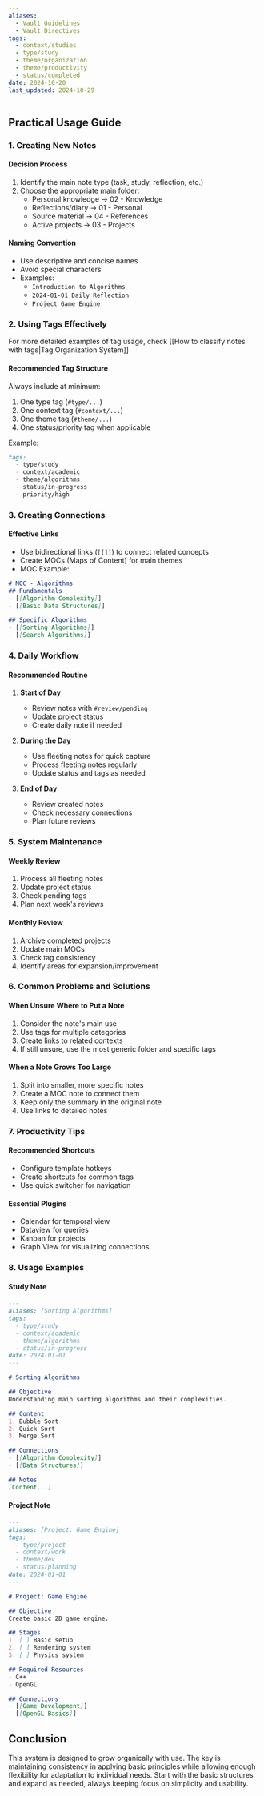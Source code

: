 ```yaml
---
aliases:
  - Vault Guidelines
  - Vault Directives
tags:
  - context/studies
  - type/study
  - theme/organization
  - theme/productivity
  - status/completed
date: 2024-10-20
last_updated: 2024-10-29
---
```


## **Practical Usage Guide**

### **1. Creating New Notes**

#### **Decision Process**
1. Identify the main note type (task, study, reflection, etc.)
2. Choose the appropriate main folder:
   - Personal knowledge → 02 - Knowledge
   - Reflections/diary → 01 - Personal
   - Source material → 04 - References
   - Active projects → 03 - Projects

#### **Naming Convention**
- Use descriptive and concise names
- Avoid special characters
- Examples:
  - `Introduction to Algorithms`
  - `2024-01-01 Daily Reflection`
  - `Project Game Engine`

### **2. Using Tags Effectively**
For more detailed examples of tag usage, check [[How to classify notes with tags|Tag Organization System]]

#### **Recommended Tag Structure**
Always include at minimum:
1. One type tag (`#type/...`)
2. One context tag (`#context/...`)
3. One theme tag (`#theme/...`)
4. One status/priority tag when applicable

Example:
```markdown
tags:
  - type/study
  - context/academic
  - theme/algorithms
  - status/in-progress
  - priority/high
```

### **3. Creating Connections**

#### **Effective Links**
- Use bidirectional links (`[[]]`) to connect related concepts
- Create MOCs (Maps of Content) for main themes
- MOC Example:
```markdown
# MOC - Algorithms
## Fundamentals
- [[Algorithm Complexity]]
- [[Basic Data Structures]]

## Specific Algorithms
- [[Sorting Algorithms]]
- [[Search Algorithms]]
```

### **4. Daily Workflow**

#### **Recommended Routine**
1. **Start of Day**
   - Review notes with `#review/pending`
   - Update project status
   - Create daily note if needed

2. **During the Day**
   - Use fleeting notes for quick capture
   - Process fleeting notes regularly
   - Update status and tags as needed

3. **End of Day**
   - Review created notes
   - Check necessary connections
   - Plan future reviews

### **5. System Maintenance**

#### **Weekly Review**
1. Process all fleeting notes
2. Update project status
3. Check pending tags
4. Plan next week's reviews

#### **Monthly Review**
1. Archive completed projects
2. Update main MOCs
3. Check tag consistency
4. Identify areas for expansion/improvement

### **6. Common Problems and Solutions**

#### **When Unsure Where to Put a Note**
1. Consider the note's main use
2. Use tags for multiple categories
3. Create links to related contexts
4. If still unsure, use the most generic folder and specific tags

#### **When a Note Grows Too Large**
1. Split into smaller, more specific notes
2. Create a MOC note to connect them
3. Keep only the summary in the original note
4. Use links to detailed notes

### **7. Productivity Tips**

#### **Recommended Shortcuts**
- Configure template hotkeys
- Create shortcuts for common tags
- Use quick switcher for navigation

#### **Essential Plugins**
- Calendar for temporal view
- Dataview for queries
- Kanban for projects
- Graph View for visualizing connections

### **8. Usage Examples**

#### **Study Note**
```markdown
---
aliases: [Sorting Algorithms]
tags:
  - type/study
  - context/academic
  - theme/algorithms
  - status/in-progress
date: 2024-01-01
---

# Sorting Algorithms

## Objective
Understanding main sorting algorithms and their complexities.

## Content
1. Bubble Sort
2. Quick Sort
3. Merge Sort

## Connections
- [[Algorithm Complexity]]
- [[Data Structures]]

## Notes
[Content...]
```

#### **Project Note**
```markdown
---
aliases: [Project: Game Engine]
tags:
  - type/project
  - context/work
  - theme/dev
  - status/planning
date: 2024-01-01
---

# Project: Game Engine

## Objective
Create basic 2D game engine.

## Stages
1. [ ] Basic setup
2. [ ] Rendering system
3. [ ] Physics system

## Required Resources
- C++
- OpenGL

## Connections
- [[Game Development]]
- [[OpenGL Basics]]
```

## **Conclusion**

This system is designed to grow organically with use. The key is maintaining consistency in applying basic principles while allowing enough flexibility for adaptation to individual needs. Start with the basic structures and expand as needed, always keeping focus on simplicity and usability.